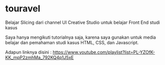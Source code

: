 # touravel
Belajar Slicing dari channel UI Creative Studio untuk belajar Front End studi kasus

Saya hanya mengikuti tutorialnya saja, karena saya gunakan untuk media belajar dan pemahaman studi kasus HTML, CSS, dan Javascript.

Adapun linknya disini :
https://www.youtube.com/playlist?list=PL-YZOfK-KK_mpP2zmhMa_792KQ4p1J5xE
